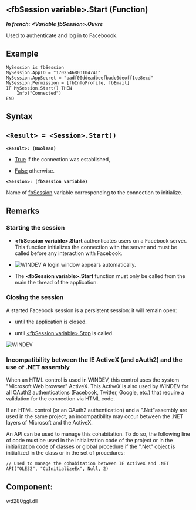 


## &lt;fbSession variable&gt;.Start (Function)

***In french: &lt;Variable fbSession&gt;.Ouvre***



<a name="XUse"></a>
<a name="Use"></a>
<a name="description"></a>
Used to authenticate and log in to Faceboook.






<a name="Example1"></a>
<a name="sample_code"></a>

## Example


```wl
MySession is fbSession
MySession.AppID = "1702546803104741"
MySession.AppSecret = "badf00ddeadbeefbadc0deoff1ce8ecd"
MySession.Permission = [fbInfoProfile, fbEmail]
IF MySession.Start() THEN
	Info("Connected")
END
```

<a name="XSYNTAX"></a>

## Syntax
<a name="SYNTAX1"></a>

`<Result> = <Session>.Start()`
---

**`<Result>: (Boolean)`**



- <u><u><u><u>True</u></u></u></u> if the connection was established,

- <u><u><u><u>False</u></u></u></u> otherwise.




**`<Session>: (fbSession variable)`**

Name of [fbSession](../WDLang5/1000021851.md) variable corresponding to the connection to initialize.



<a name="NOTE0"></a>
<a name="NOTE0_1"></a>

## Remarks


### Starting the session
<a name="starting_the_session_ELTPARAGRAPHE000224"></a>

- **&lt;fbSession variable&gt;.Start** authenticates users on a Facebook server. This function initializes the connection with the server and must be called before any interaction with Facebook.

- ![WINDEV](https://doc.pcsoft.fr/ext/images/us/WD.png) A login window appears automatically.

- The **&lt;fbSession variable&gt;.Start** function must only be called from the main the thread of the application.



<a name="NOTE0_2"></a>
<a name="NOTE0_3"></a>


### Closing the session
<a name="closing_the_session_ELTPARAGRAPHE000267"></a>

A started Facebook session is a persistent session: it will remain open: 

- until the application is closed. 

- until [&lt;fbSession variable&gt;.Stop](../WDLang5/1000021943.md) is called.



<a name="NOTE0_4"></a>
![WINDEV](https://doc.pcsoft.fr/ext/images/us/WD.png) 

### Incompatibility between the IE ActiveX (and oAuth2) and the use of .NET assembly
<a name="incompatibility_between_the_activex_and_oauth2_and_the_use_net_assembly_ELTPARAGRAPHE000287"></a>

When an HTML control is used in WINDEV, this control uses the system "Microsoft Web browser" ActiveX. This ActiveX is also used by WINDEV for all OAuth2 authentications (Facebook, Twitter, Google, etc.) that require a validation for the connection via HTML code.

If an HTML control (or an OAuth2 authentication) and a ".Net"assembly are used in the same project, an incompatibility may occur between the .NET layers of Microsoft and the ActiveX.

An API can be used to manage this cohabitation. To do so, the following line of code must be used in the initialization code of the project or in the initialization code of classes or global procedure if the ".Net" object is initialized in the class or in the set of procedures:


```wl
// Used to manage the cohabitation between IE ActiveX and .NET
API("OLE32", "CoInitializeEx", Null, 2)
```


<a name="XComponent"></a>

## Component:
wd280ggl.dll
